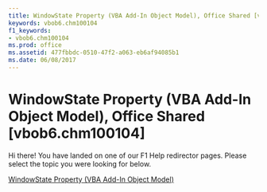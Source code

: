 ```yaml
---
title: WindowState Property (VBA Add-In Object Model), Office Shared [vbob6.chm100104]
keywords: vbob6.chm100104
f1_keywords:
- vbob6.chm100104
ms.prod: office
ms.assetid: 477fbbdc-0510-47f2-a063-eb6af94085b1
ms.date: 06/08/2017
---
```



# WindowState Property (VBA Add-In Object Model), Office Shared [vbob6.chm100104]

Hi there! You have landed on one of our F1 Help redirector pages. Please select the topic you were looking for below.

[WindowState Property (VBA Add-In Object Model)](http://msdn.microsoft.com/library/4acf1de3-920c-6521-ae1b-516196d5d3a5%28Office.15%29.aspx)

